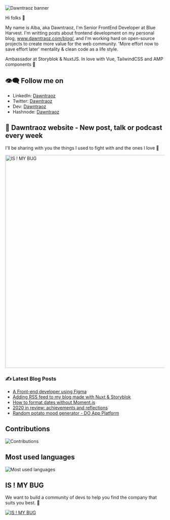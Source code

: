 <img src="https://pbs.twimg.com/profile_banners/1188743102409924609/1615035094/1500x500" alt="Dawntraoz banner" />

Hi folks 👋

My name is Alba, aka Dawntraoz, I'm Senior FrontEnd Developer at Blue Harvest. I'm writting posts about frontend development on my personal blog, www.dawntraoz.com/blog/, and I'm working hard on open-source projects to create more value for the web community. 'More effort now to save effort later' mentality & clean code as a life style.

Ambassador at Storyblok & NuxtJS. In love with Vue, TailwindCSS and AMP components 🥰

## 👁‍🗨 Follow me on

- LinkedIn: [Dawntraoz](https://linkedin.com/in/dawntraoz)
- Twitter: [Dawntraoz](https://twitter.com/dawntraoz)
- Dev: [Dawntraoz](https://dev.to/dawntraoz)
- Hashnode: [Dawntraoz](https://hashnode.com/@dawntraoz)

## 🌄 Dawntraoz website - New post, talk or podcast every week

I'll be sharing with you the things I used to fight with and the ones I love 🦸‍

<a href="https://www.dawntraoz.com/blog/" rel="nofollow">
  <img width="672" src="https://www.dawntraoz.com/images/blog.jpg" alt="IS ! MY BUG" />
</a>

### ✍ Latest Blog Posts

<!-- BLOG-POST-LIST:START -->
- [A Front-end developer using Figma](https://dawntraoz.com/blog/a-front-end-developer-using-figma)
- [Adding RSS feed to my blog made with Nuxt & Storyblok](https://dawntraoz.com/blog/adding-rss-feed-to-my-blog-made-with-nuxt-storyblok)
- [How to format dates without Moment.js](https://dawntraoz.com/blog/how-to-format-dates-without-moment-js)
- [2020 in review: achievements and reflections](https://dawntraoz.com/blog/2020-in-review-achievements-and-reflections)
- [Random potato mood generator - DO App Platform](https://dawntraoz.com/blog/random-potato-mood-generator-do-app-platform)
<!-- BLOG-POST-LIST:END -->

## Contributions

<img src="https://github-readme-stats.vercel.app/api?username=dawntraoz&show_icons=true&count_private=true&title_color=b794f4&text_color=ffffff&icon_color=ffffff&bg_color=1a202c&include_all_commits=true" alt="Contributions" />

## Most used languages

<img src="https://github-readme-stats.vercel.app/api/top-langs/?username=dawntraoz&layout=compact&title_color=553c9a&text_color=1a202c" alt="Most used languages" />

## IS ! MY BUG

We want to build a community of devs to help you find the company that suits you best. 💜

<a href="https://www.dawntraoz.com/blog/presenting-our-new-project-is-not-my-bug/" rel="nofollow">
  <img src="https://img2.storyblok.com/672x0/f/79165/1292x484/86c9bad56a/evaluate-cta.png" alt="IS ! MY BUG" />
</a>
